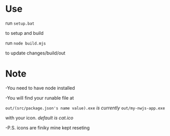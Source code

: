 # Use

run `setup.bat`

to setup and build

run `node build.mjs`

to update changes/build/out

# Note
-You need to have node installed

-You will find your runable file at

`out/(src/package.json's name value).exe` *is currently* `out/my-nwjs-app.exe`

with your icon. *default is cat.ico*

-P.S. icons are finiky mine kept reseting